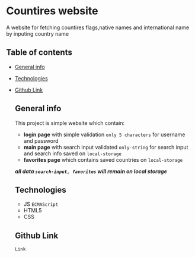 # Countires website
A website for fetching countires flags,native names and international name by inputing country name

## Table of contents

* [General info](#general-info)
* [Technologies](#technologies)
* [Github Link](#github-link)

  ## General info
  This project is simple website which contain:
  - **login page** with simple validation `only 5 characters` for username and password
  - **main page** with search input validated `only-string` for search input and search info saved on `local-storage`
  - **favorites page** which contains saved countries on `local-storage` 

  ***all data `search-input, favorites` will remain on local storage***

  ## Technologies
    - JS `ECMAScript`
    - HTML5
    - CSS 

  ## Github Link
    `Link`
